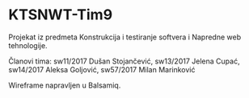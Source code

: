 # KTSNWT-Tim9

Projekat iz predmeta Konstrukcija i testiranje softvera i Napredne web tehnologije.


Članovi tima:
    sw11/2017 Dušan Stojančević,
    sw13/2017 Jelena Cupać,
    sw14/2017 Aleksa Goljović,
    sw57/2017 Milan Marinković

Wireframe napravljen u Balsamiq.
